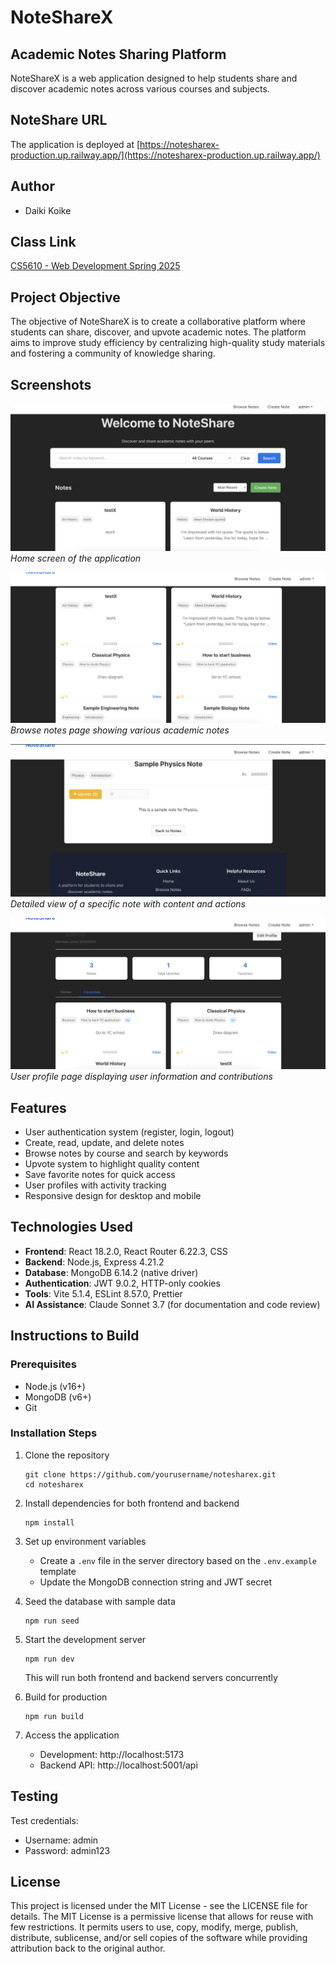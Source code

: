 # NoteShareX

## Academic Notes Sharing Platform

NoteShareX is a web application designed to help students share and discover academic notes across various courses and subjects.

## NoteShare URL 
The application is deployed at [https://notesharex-production.up.railway.app/](https://notesharex-production.up.railway.app/)

## Author
- Daiki Koike

## Class Link
[CS5610 - Web Development Spring 2025](https://johnguerra.co/classes/webDevelopment_spring_2025/)

## Project Objective
The objective of NoteShareX is to create a collaborative platform where students can share, discover, and upvote academic notes. The platform aims to improve study efficiency by centralizing high-quality study materials and fostering a community of knowledge sharing.

## Screenshots
![NoteShareX Home](NoteShareX/screenshots/home.png)
*Home screen of the application*

![NoteShareX Browse Notes](NoteShareX/screenshots/browse-notes.png)
*Browse notes page showing various academic notes*

![NoteShareX Note Detail](NoteShareX/screenshots/detail-note.png)
*Detailed view of a specific note with content and actions*

![NoteShareX User Profile](NoteShareX/screenshots/userprofile.png)
*User profile page displaying user information and contributions*

## Features
- User authentication system (register, login, logout)
- Create, read, update, and delete notes
- Browse notes by course and search by keywords
- Upvote system to highlight quality content
- Save favorite notes for quick access
- User profiles with activity tracking
- Responsive design for desktop and mobile

## Technologies Used
- **Frontend**: React 18.2.0, React Router 6.22.3, CSS
- **Backend**: Node.js, Express 4.21.2
- **Database**: MongoDB 6.14.2 (native driver)
- **Authentication**: JWT 9.0.2, HTTP-only cookies
- **Tools**: Vite 5.1.4, ESLint 8.57.0, Prettier
- **AI Assistance**: Claude Sonnet 3.7 (for documentation and code review)

## Instructions to Build

### Prerequisites
- Node.js (v16+)
- MongoDB (v6+)
- Git

### Installation Steps
1. Clone the repository
   ```
   git clone https://github.com/yourusername/notesharex.git
   cd notesharex
   ```

2. Install dependencies for both frontend and backend
   ```
   npm install
   ```

3. Set up environment variables
   - Create a `.env` file in the server directory based on the `.env.example` template
   - Update the MongoDB connection string and JWT secret

4. Seed the database with sample data
   ```
   npm run seed
   ```

5. Start the development server
   ```
   npm run dev
   ```
   This will run both frontend and backend servers concurrently

6. Build for production
   ```
   npm run build
   ```

7. Access the application
   - Development: http://localhost:5173
   - Backend API: http://localhost:5001/api

## Testing
Test credentials:
- Username: admin
- Password: admin123

## License
This project is licensed under the MIT License - see the LICENSE file for details.
The MIT License is a permissive license that allows for reuse with few restrictions. It permits users to use, copy, modify, merge, publish, distribute, sublicense, and/or sell copies of the software while providing attribution back to the original author.
